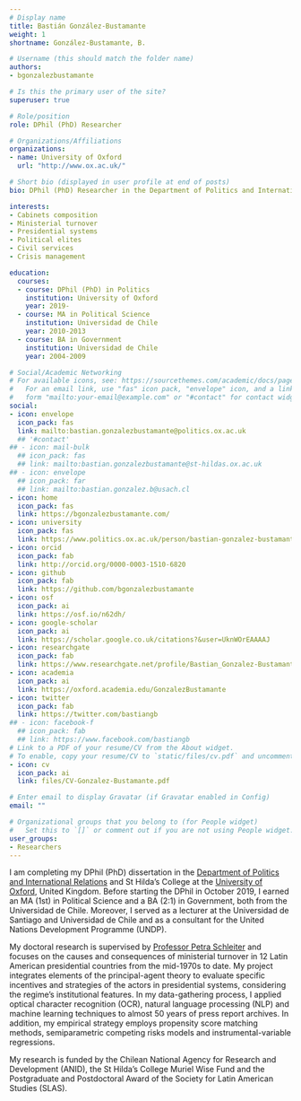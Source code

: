 ```yaml
---
# Display name
title: Bastián González-Bustamante
weight: 1
shortname: González-Bustamante, B.

# Username (this should match the folder name)
authors:
- bgonzalezbustamante

# Is this the primary user of the site?
superuser: true

# Role/position
role: DPhil (PhD) Researcher

# Organizations/Affiliations
organizations:
- name: University of Oxford
  url: "http://www.ox.ac.uk/"

# Short bio (displayed in user profile at end of posts)
bio: DPhil (PhD) Researcher in the Department of Politics and International Relations and St Hilda’s College at the University of Oxford, United Kingdom.

interests:
- Cabinets composition
- Ministerial turnover
- Presidential systems
- Political elites
- Civil services
- Crisis management

education:
  courses:
  - course: DPhil (PhD) in Politics
    institution: University of Oxford
    year: 2019-
  - course: MA in Political Science
    institution: Universidad de Chile
    year: 2010-2013
  - course: BA in Government
    institution: Universidad de Chile
    year: 2004-2009

# Social/Academic Networking
# For available icons, see: https://sourcethemes.com/academic/docs/page-builder/#icons
#   For an email link, use "fas" icon pack, "envelope" icon, and a link in the
#   form "mailto:your-email@example.com" or "#contact" for contact widget.
social:
- icon: envelope
  icon_pack: fas
  link: mailto:bastian.gonzalezbustamante@politics.ox.ac.uk
  ## '#contact'
## - icon: mail-bulk
  ## icon_pack: fas
  ## link: mailto:bastian.gonzalezbustamante@st-hildas.ox.ac.uk
## - icon: envelope
  ## icon_pack: far
  ## link: mailto:bastian.gonzalez.b@usach.cl
- icon: home
  icon_pack: fas
  link: https://bgonzalezbustamante.com/
- icon: university
  icon_pack: fas
  link: https://www.politics.ox.ac.uk/person/bastian-gonzalez-bustamante
- icon: orcid
  icon_pack: fab
  link: http://orcid.org/0000-0003-1510-6820
- icon: github
  icon_pack: fab
  link: https://github.com/bgonzalezbustamante
- icon: osf
  icon_pack: ai
  link: https://osf.io/n62dh/
- icon: google-scholar
  icon_pack: ai
  link: https://scholar.google.co.uk/citations?&user=UknWOrEAAAAJ
- icon: researchgate
  icon_pack: fab
  link: https://www.researchgate.net/profile/Bastian_Gonzalez-Bustamante
- icon: academia
  icon_pack: ai
  link: https://oxford.academia.edu/GonzalezBustamante
- icon: twitter
  icon_pack: fab
  link: https://twitter.com/bastiangb
## - icon: facebook-f
  ## icon_pack: fab
  ## link: https://www.facebook.com/bastiangb
# Link to a PDF of your resume/CV from the About widget.
# To enable, copy your resume/CV to `static/files/cv.pdf` and uncomment the lines below.
- icon: cv
  icon_pack: ai
  link: files/CV-Gonzalez-Bustamante.pdf

# Enter email to display Gravatar (if Gravatar enabled in Config)
email: ""

# Organizational groups that you belong to (for People widget)
#   Set this to `[]` or comment out if you are not using People widget.
user_groups:
- Researchers
---
```


I am completing my DPhil (PhD) dissertation in the [Department of Politics and International Relations](https://www.politics.ox.ac.uk/) and St Hilda’s College at the [University of Oxford](http://www.ox.ac.uk/), United Kingdom. Before starting the DPhil in October 2019, I earned an MA (1st) in Political Science and a BA (2:1) in Government, both from the Universidad de Chile. Moreover, I served as a lecturer at the Universidad de Santiago and Universidad de Chile and as a consultant for the United Nations Development Programme (UNDP).

My doctoral research is supervised by [Professor Petra Schleiter](https://www.politics.ox.ac.uk/academic-faculty/petra-schleiter.html) and focuses on the causes and consequences of ministerial turnover in 12 Latin American presidential countries from the mid-1970s to date. My project integrates elements of the principal-agent theory to evaluate specific incentives and strategies of the actors in presidential systems, considering the regime’s institutional features. In my data-gathering process, I applied optical character recognition (OCR), natural language processing (NLP) and machine learning techniques to almost 50 years of press report archives. In addition, my empirical strategy employs propensity score matching methods, semiparametric competing risks models and instrumental-variable regressions.

My research is funded by the Chilean National Agency for Research and Development (ANID), the St Hilda’s College Muriel Wise Fund and the Postgraduate and Postdoctoral Award of the Society for Latin American Studies (SLAS).
